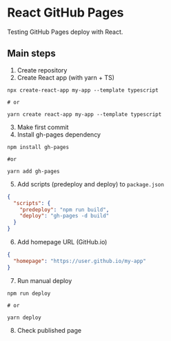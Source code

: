 # React GitHub Pages
Testing GitHub Pages deploy with React.

## Main steps
1. Create repository
2. Create React app (with yarn + TS)
```
npx create-react-app my-app --template typescript

# or

yarn create react-app my-app --template typescript
```
3. Make first commit
4. Install gh-pages dependency
```
npm install gh-pages

#or

yarn add gh-pages
```
5. Add scripts (predeploy and deploy) to ``package.json``
```json
{
  "scripts": {
    "predeploy": "npm run build",
    "deploy": "gh-pages -d build"
  }
}
```
6. Add homepage URL (GitHub.io)
```json
{
  "homepage": "https://user.github.io/my-app"
}
```
7. Run manual deploy
```
npm run deploy

# or

yarn deploy
```
8. Check published page